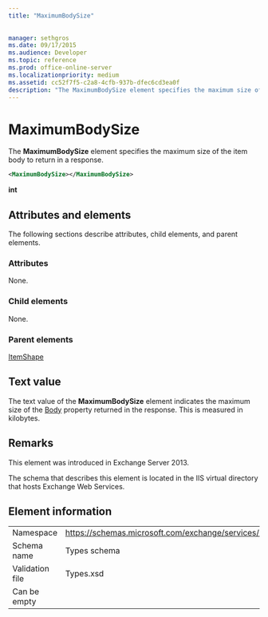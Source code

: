```yaml
---
title: "MaximumBodySize"
 
 
manager: sethgros
ms.date: 09/17/2015
ms.audience: Developer
ms.topic: reference
ms.prod: office-online-server
ms.localizationpriority: medium
ms.assetid: cc52f7f5-c2a8-4cfb-937b-dfec6cd3ea0f
description: "The MaximumBodySize element specifies the maximum size of the item body to return in a response."
---
```


# MaximumBodySize

The **MaximumBodySize** element specifies the maximum size of the item body to return in a response. 
  
```XML
<MaximumBodySize></MaximumBodySize>
```

 **int**
## Attributes and elements

The following sections describe attributes, child elements, and parent elements.
  
### Attributes

None.
  
### Child elements

None.
  
### Parent elements

[ItemShape](itemshape.md)
  
## Text value

The text value of the **MaximumBodySize** element indicates the maximum size of the [Body](body.md) property returned in the response. This is measured in kilobytes. 
  
## Remarks

This element was introduced in Exchange Server 2013.
  
The schema that describes this element is located in the IIS virtual directory that hosts Exchange Web Services.
  
## Element information

|||
|:-----|:-----|
|Namespace  <br/> |https://schemas.microsoft.com/exchange/services/2006/types  <br/> |
|Schema name  <br/> |Types schema  <br/> |
|Validation file  <br/> |Types.xsd  <br/> |
|Can be empty  <br/> ||
   


